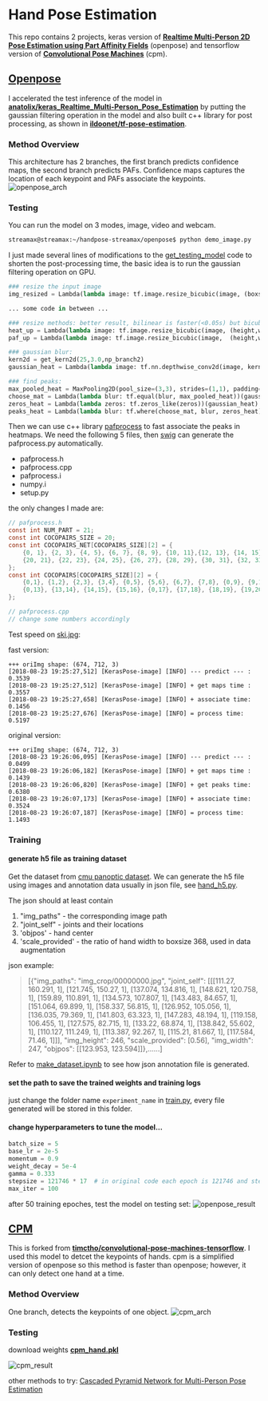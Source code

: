 # Hand Pose Estimation

This repo contains 2 projects, keras version of [**Realtime Multi-Person 2D Pose Estimation using Part Affinity Fields**](https://arxiv.org/abs/1611.08050) (openpose) and tensorflow version of [**Convolutional Pose Machines**](https://arxiv.org/abs/1602.00134) (cpm).

## [Openpose](https://github.com/CMU-Perceptual-Computing-Lab/openpose)
I accelerated the test inference of the model in [**anatolix/keras_Realtime_Multi-Person_Pose_Estimation**](https://github.com/anatolix/keras_Realtime_Multi-Person_Pose_Estimation) by putting the gaussian filtering operation in the model and also built c++ library for post processing, as shown in [**ildoonet/tf-pose-estimation**](https://github.com/ildoonet/tf-pose-estimation).

### Method Overview
This architecture has 2 branches, the first branch predicts confidence maps, the second branch predicts PAFs. Confidence maps captures the location of each keypoint and PAFs associate the keypoints.
![openpose_arch](./docs/openpose_overview.png)

### Testing
You can run the model on 3 modes, image, video and webcam.
```bash
streamax@streamax:~/handpose-streamax/openpose$ python demo_image.py
```

I just made several lines of modifications to the [get_testing_model](https://github.com/anatolix/keras_Realtime_Multi-Person_Pose_Estimation/blob/new-generation/model.py) code to shorten the post-processing time, the basic idea is to run the gaussian filtering operation on GPU.

```python
### resize the input image
img_resized = Lambda(lambda image: tf.image.resize_bicubic(image, (boxsize,boxsize), align_corners=True))(img_input)

... some code in between ...

### resize methods: better result, bilinear is faster(<0.05s) but bicubic is smoother(>0.06s)
heat_up = Lambda(lambda image: tf.image.resize_bicubic(image, (height,width), align_corners=True, name='upsample_heatmat'))(stageT_branch2_out)
paf_up = Lambda(lambda image: tf.image.resize_bicubic(image,  (height,width), align_corners=True, name='upsample_pafmat'))(stageT_branch1_out)

### gaussian blur: 
kern2d = get_kern2d(25,3.0,np_branch2)
gaussian_heat = Lambda(lambda image: tf.nn.depthwise_conv2d(image, kern2d, [1, 1, 1, 1], padding='SAME'))(heat_up)

### find peaks:
max_pooled_heat = MaxPooling2D(pool_size=(3,3), strides=(1,1), padding='same', data_format='channels_last')(gaussian_heat)
choose_mat = Lambda(lambda blur: tf.equal(blur, max_pooled_heat))(gaussian_heat)
zeros_heat = Lambda(lambda zeros: tf.zeros_like(zeros))(gaussian_heat)
peaks_heat = Lambda(lambda blur: tf.where(choose_mat, blur, zeros_heat))(gaussian_heat)
```

Then we can use c++ library [pafprocess](https://github.com/ildoonet/tf-pose-estimation/tree/master/tf_pose/pafprocess) to fast associate the peaks in heatmaps. 
We need the following 5 files, then [swig](http://www.swig.org/) can generate the pafprocess.py automatically.

- pafprocess.h
- pafprocess.cpp
- pafprocess.i
- numpy.i
- setup.py

the only changes I made are:

 
```c
// pafprocess.h
const int NUM_PART = 21;
const int COCOPAIRS_SIZE = 20;
const int COCOPAIRS_NET[COCOPAIRS_SIZE][2] = {
    {0, 1}, {2, 3}, {4, 5}, {6, 7}, {8, 9}, {10, 11},{12, 13}, {14, 15}, {16, 17}, {18, 19}, 
    {20, 21}, {22, 23}, {24, 25}, {26, 27}, {28, 29}, {30, 31}, {32, 33}, {34, 35}, {36, 37}, {38,39}
};
const int COCOPAIRS[COCOPAIRS_SIZE][2] = {
    {0,1}, {1,2}, {2,3}, {3,4}, {0,5}, {5,6}, {6,7}, {7,8}, {0,9}, {9,10}, {10,11}, {11,12},
    {0,13}, {13,14}, {14,15}, {15,16}, {0,17}, {17,18}, {18,19}, {19,20}
};

// pafprocess.cpp
// change some numbers accordingly
```

Test speed on [ski.jpg](https://github.com/ZheC/Realtime_Multi-Person_Pose_Estimation/blob/master/testing/sample_image/ski.jpg):

fast version:
```
+++ oriImg shape: (674, 712, 3)
[2018-08-23 19:25:27,512] [KerasPose-image] [INFO] --- predict --- : 0.3539
[2018-08-23 19:25:27,512] [KerasPose-image] [INFO] + get maps time : 0.3557
[2018-08-23 19:25:27,658] [KerasPose-image] [INFO] + associate time: 0.1456
[2018-08-23 19:25:27,676] [KerasPose-image] [INFO] = process time: 0.5197
```

original version:
```
+++ oriImg shape: (674, 712, 3)
[2018-08-23 19:26:06,095] [KerasPose-image] [INFO] --- predict --- : 0.0499
[2018-08-23 19:26:06,182] [KerasPose-image] [INFO] + get maps time : 0.1439
[2018-08-23 19:26:06,820] [KerasPose-image] [INFO] + get peaks time: 0.6380
[2018-08-23 19:26:07,173] [KerasPose-image] [INFO] + associate time: 0.3524
[2018-08-23 19:26:07,187] [KerasPose-image] [INFO] = process time: 1.1493
```

### Training

#### generate h5 file as training dataset
Get the dataset from [cmu panoptic dataset](http://domedb.perception.cs.cmu.edu/handdb.html). We can generate the h5 file using images and annotation data usually in json file, see [hand_h5.py](./openpose/training/hand_h5.py).

The json should at least contain
1. "img_paths" - the corresponding image path
2. "joint_self" - joints and their locations
3. 'objpos' - hand center 
4. 'scale_provided' - the ratio of hand width to boxsize 368, used in data augmentation

json example:

>[{"img_paths": "img_crop/00000000.jpg", "joint_self": [[[111.27, 160.291, 1], [121.745, 150.27, 1], [137.074, 134.816, 1], [148.621, 120.758, 1], [159.89, 110.891, 1], [134.573, 107.807, 1], [143.483, 84.657, 1], [151.064, 69.899, 1], [158.337, 56.815, 1], [126.952, 105.056, 1], [136.035, 79.369, 1], [141.803, 63.323, 1], [147.283, 48.194, 1], [119.158, 106.455, 1], [127.575, 82.715, 1], [133.22, 68.874, 1], [138.842, 55.602, 1], [110.127, 111.249, 1], [113.387, 92.267, 1], [115.21, 81.667, 1], [117.584, 71.46, 1]]], "img_height": 246, "scale_provided": [0.56], "img_width": 247, "objpos": [[123.953, 123.594]]},......]

Refer to [make_dataset.ipynb](./dataset/make_dataset.ipynb) to see how json annotation file is generated.

#### set the path to save the trained weights and training logs
just change the folder name `experiment_name` in [train.py](./openpose/training/train.py), every file generated will be stored in this folder.

#### change hyperparameters to tune the model...
```python
batch_size = 5
base_lr = 2e-5
momentum = 0.9
weight_decay = 5e-4
gamma = 0.333
stepsize = 121746 * 17  # in original code each epoch is 121746 and step change is on 17th epoch
max_iter = 100
```


after 50 training epoches, test the model on testing set:
![openpose_result](./docs/o_result.jpg)


## [CPM](https://github.com/shihenw/convolutional-pose-machines-release)
This is forked from [**timctho/convolutional-pose-machines-tensorflow**](https://github.com/timctho/convolutional-pose-machines-tensorflow). I used this model to detcet the keypoints of hands. cpm is a simplified version of openpose so this method is faster than openpose; however, it can only detect one hand at a time.

### Method Overview
One branch, detects the keypoints of one object.
![cpm_arch](./docs/cpm_overview.png)

### Testing
download weights [**cpm_hand.pkl**](https://drive.google.com/open?id=0Bx1hAYkcBwqnSU9lSm5Ya3B1VTg)

![cpm_result](./docs/c_result.png)


other methods to try: [Cascaded Pyramid Network for Multi-Person Pose Estimation](https://arxiv.org/abs/1711.07319)
